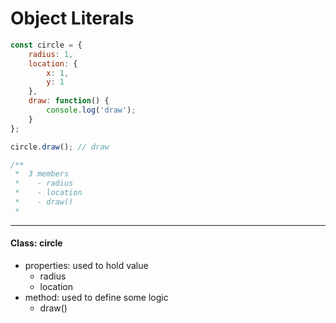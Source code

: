 # Object Literals
```javascript
const circle = {
    radius: 1,
    location: {
        x: 1,
        y: 1
    },
    draw: function() {
        console.log('draw');
    }
};

circle.draw(); // draw

/**
 *  3 members
 *    - radius
 *    - location
 *    - draw()
 * 
```
---

#### Class: circle
- properties: used to hold value 
  - radius
  - location
- method: used to define some logic
  - draw()
